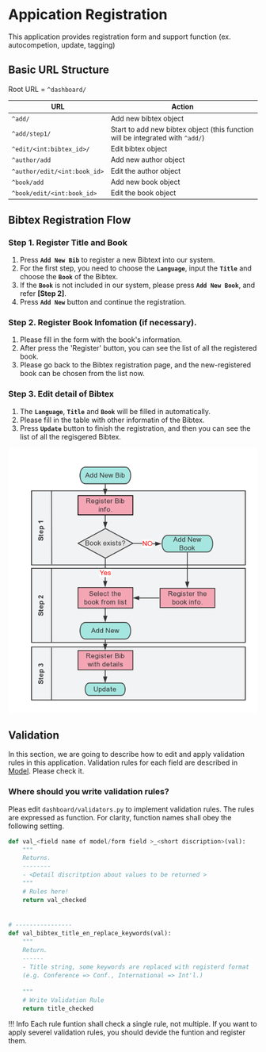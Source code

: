 # Appication Registration

This application provides registration form and support function (ex. autocompetion, update, tagging)

## Basic URL Structure
Root URL = `^dashboard/`

| URL | Action |
|-----|-------------|
| `^add/` | Add new bibtex object |
| `^add/step1/` | Start to add new bibtex object (this function will be integrated with `^add/`) |
| `^edit/<int:bibtex_id>/` | Edit bibtex object |
| `^author/add` | Add new author object |
| `^author/edit/<int:book_id>` | Edit the author object |
| `^book/add` | Add new book object |
| `^book/edit/<int:book_id>` | Edit the book object |

## Bibtex Registration Flow
### Step 1. Register Title and Book <!-- (and Number of Authors) -->
<!--
Just provide `language, title, book`. In the next page, our app returns you a form with some guides (e.g. Requrired or Not)
(Validation and user check)
-->

1. Press __`Add New Bib`__ to register a new Bibtext into our system.  
2. For the first step, you need to choose the __`Language`__, input the __`Title`__ and choose the __`Book`__ of the Bibtex.  
3. If the __`Book`__ is not included in our system, please press __`Add New Book`__, and refer __[Step 2]__. 
4. Press __`Add New`__ button and continue the registration.  


### Step 2. Register Book Infomation (if necessary).
1. Please fill in the form with the book's information.
2. After press the 'Register' button, you can see the list of all the registered book.
3. Please go back to the Bibtex registration page, and the new-registered book can be chosen from the list now.   


### Step 3. Edit detail of Bibtex
<!--Register detail information of the bib object. Validation is performed afeter click send button.
(Validation and user check)
-->

1. The __`Language`__, __`Title`__ and __`Book`__ will be filled in automatically.
2. Please fill in the table with other informatin of the Bibtex.
3. Press __`Update`__ button to finish the registration, and then you can see the list of all the regisgered Bibtex.

![RegisterFLow](images/RegistrationFlow.png)

## Validation
In this section, we are going to describe how to edit and apply validation rules in this application.
Validation rules for each field are described in [Model](./models.md). Please check it.


### Where should you write validation rules?
Pleas edit `dashboard/validators.py` to implement validation rules. The rules are expressed as function. For clarity, function names shall obey the following setting.

```python
def val_<field name of model/form field >_<short discription>(val):
	"""
	Returns.
	--------
	- <Detail discritption about values to be returned >
	"""
	# Rules here!
	return val_checked


# ----------------
def val_bibtex_title_en_replace_keywords(val):
	"""
	Return.
	------
    - Title string, some keywords are replaced with registerd format
    (e.g. Conference => Conf., International => Int'l.)

	"""
	# Write Validation Rule
	return title_checked
```

!!! Info
	Each rule funtion shall check a single rule, not multiple. If you want to apply severel validation rules, you should devide the funtion and register them.


